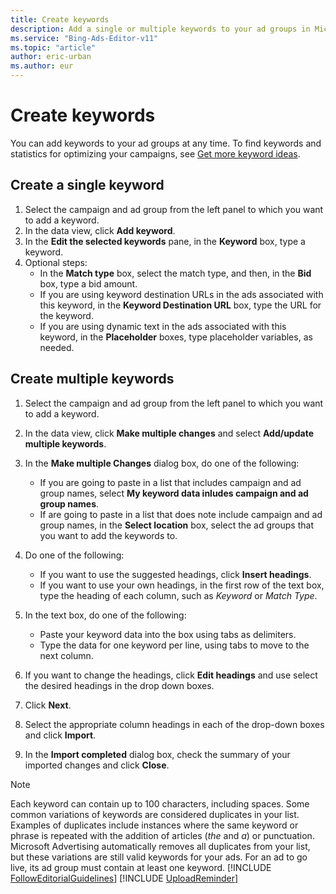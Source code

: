 ```yaml
---
title: Create keywords
description: Add a single or multiple keywords to your ad groups in Microsoft Advertising Editor.
ms.service: "Bing-Ads-Editor-v11"
ms.topic: "article"
author: eric-urban
ms.author: eur
---
```


# Create keywords

You can add keywords to your ad groups at any time. To find keywords and statistics for optimizing your campaigns, see [Get more keyword ideas](./hlp_BAE_PROC_GetMoreKeywordIdeas.md).

## Create a single keyword
1. Select the campaign and ad group from the left panel to which you want to add a keyword.
1. In the data view, click **Add keyword**.
1. In the **Edit the selected keywords** pane, in the **Keyword** box, type a keyword.
1. Optional steps:
   - In the **Match type** box, select the match type, and then, in the **Bid** box, type a bid amount.
   - If you are using keyword destination URLs in the ads associated with this keyword, in the **Keyword Destination URL** box, type the URL for the keyword.
   - If you are using dynamic text in the ads associated with this keyword, in the **Placeholder** boxes, type placeholder variables, as needed.

## Create multiple keywords
1. Select the campaign and ad group from the left panel to which you want to add a keyword.
1. In the data view, click **Make multiple changes** and select **Add/update multiple keywords**.
1. In the **Make multiple Changes** dialog box, do one of the following:
   - If you are going to paste in a list that includes campaign and ad group names, select **My keyword data inludes campaign and ad group names**.
   - If are going to paste in a list that does note include campaign and ad group names, in the **Select location** box, select the ad groups that you want to add the keywords to.

1. Do one of the following:
   - If you want to use the suggested headings, click **Insert headings**.
   - If you want to use your own headings, in the first row of the text box, type the heading of each column, such as *Keyword* or *Match Type*.

1. In the text box, do one of the following:
   - Paste your keyword data into the box using tabs as delimiters.
   - Type the data for one keyword per line, using tabs to move to the next column.

1. If you want to change the headings, click **Edit headings** and use select the desired headings in the drop down boxes.
1. Click **Next**.
1. Select the appropriate column headings in each of the drop-down boxes and click **Import**.
1. In the **Import completed** dialog box, check the summary of your imported changes and click **Close**.

> [!NOTE]
> Each keyword can contain up to 100 characters, including spaces.
> Some common variations of keywords are considered duplicates in your list. Examples of duplicates include instances where the same keyword or phrase is repeated with the addition of articles (*the* and *a*) or punctuation. Microsoft Advertising automatically removes all duplicates from your list, but these variations are still valid keywords for your ads.
> For an ad to go live, its ad group must contain at least one keyword. [!INCLUDE [FollowEditorialGuidelines](./includes/FollowEditorialGuidelines.md)]
> [!INCLUDE [UploadReminder](./includes/UploadReminder.md)]


